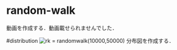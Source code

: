 # random-walk
動画を作成する．動画載せられませんでした．

#distribution
![rk = randomwalk(10000,50000)](https://user-images.githubusercontent.com/53480622/116846612-a068fd00-ac23-11eb-9eb8-7cdd929cdbdb.png)
分布図を作成する．

